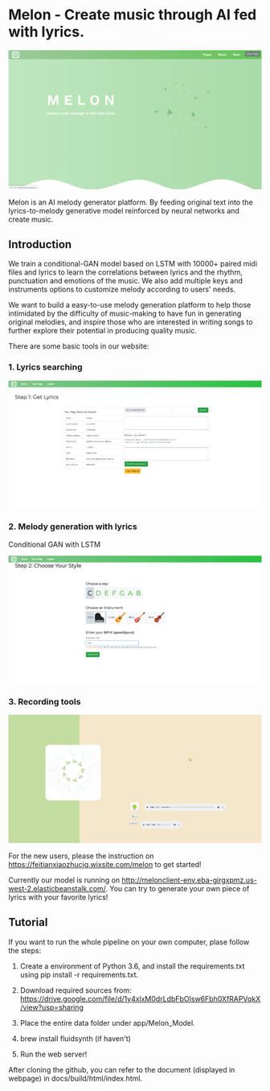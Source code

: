 # Melon - Create music through AI fed with lyrics.

![](images/main.png)

Melon is an AI melody generator platform. By feeding  original text into the lyrics-to-melody generative model reinforced by neural networks and create music.

## Introduction

We train a conditional-GAN model based on LSTM with 10000+ paired midi files and lyrics to learn the correlations between lyrics and the rhythm, punctuation and emotions of the music. We also add multiple keys and instruments options to customize melody according to users' needs.

We want to build a easy-to-use melody generation platform to help those intimidated by the difficulty of music-making to have fun in generating original melodies, and inspire those who are interested in writing songs to further explore their potential in producing quality music.

There are some basic tools in our website:

### 1.  __Lyrics searching__

![](images/lyrics.png)

### 2.  __Melody generation with lyrics__

Conditional GAN with LSTM

![](images/melody.png)

### 3.  __Recording tools__

![](images/record.png)

For the new users, please the instruction on https://feitianxiaozhucjq.wixsite.com/melon to get started!

Currently our model is running on http://melonclient-env.eba-girgxpmz.us-west-2.elasticbeanstalk.com/. You can try to generate your own piece of lyrics with your favorite lyrics!

## Tutorial

If you want to run the whole pipeline on your own computer, plase follow the steps:

1. Create a environment of Python 3.6, and install the requirements.txt using pip install -r requirements.txt.

2. Download required sources from: https://drive.google.com/file/d/1y4xlxM0drLdbFbOIsw6Fbh0XfRAPVqkX/view?usp=sharing

3. Place the entire data folder under app/Melon_Model.

4. brew install fluidsynth (if haven't)

5. Run the web server!

After cloning the github, you can refer to the document (displayed in webpage) in docs/build/html/index.html.
